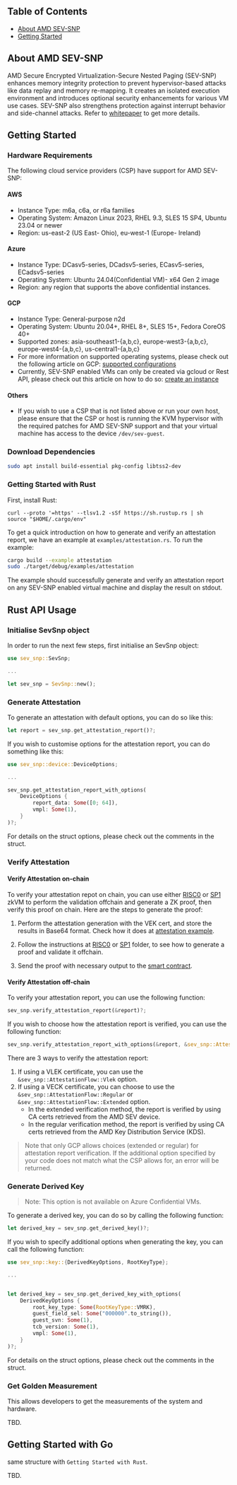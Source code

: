 ## Table of Contents
- [About AMD SEV-SNP](#about-amd-sev-snp)
- [Getting Started](#getting-started)

## About AMD SEV-SNP
AMD Secure Encrypted Virtualization-Secure Nested Paging (SEV-SNP) enhances memory integrity protection to prevent hypervisor-based attacks like data replay and memory re-mapping. It creates an isolated execution environment and introduces optional security enhancements for various VM use cases. SEV-SNP also strengthens protection against interrupt behavior and side-channel attacks. Refer to [whitepaper](https://www.amd.com/content/dam/amd/en/documents/epyc-business-docs/white-papers/SEV-SNP-strengthening-vm-isolation-with-integrity-protection-and-more.pdf) to get more details.

## Getting Started

### Hardware Requirements
The following cloud service providers (CSP) have support for AMD SEV-SNP:

#### AWS
- Instance Type: m6a, c6a, or r6a families
- Operating System: Amazon Linux 2023, RHEL 9.3, SLES 15 SP4, Ubuntu 23.04 or newer
- Region: us-east-2 (US East- Ohio), eu-west-1 (Europe- Ireland)
#### Azure
- Instance Type: DCasv5-series, DCadsv5-series, ECasv5-series, ECadsv5-series
- Operating System: Ubuntu 24.04(Confidential VM)- x64 Gen 2 image
- Region: any region that supports the above confidential instances.
#### GCP
- Instance Type: General-purpose n2d
- Operating System: Ubuntu 20.04+, RHEL 8+, SLES 15+, Fedora CoreOS 40+ 
- Supported zones: asia-southeast1-{a,b,c}, europe-west3-{a,b,c}, europe-west4-{a,b,c}, us-central1-{a,b,c}
- For more information on supported operating systems, please check out the following article on GCP: [supported configurations](https://cloud.google.com/confidential-computing/confidential-vm/docs/supported-configurations#amd-sev-snp)
- Currently, SEV-SNP enabled VMs can only be created via gcloud or Rest API, please check out this article on how to do so: [create an instance](https://cloud.google.com/confidential-computing/confidential-vm/docs/create-a-confidential-vm-instance#gcloud)
#### Others
- If you wish to use a CSP that is not listed above or run your own host, please ensure that the CSP or host is running the KVM hypervisor with the required patches for AMD SEV-SNP support and that your virtual machine has access to the device `/dev/sev-guest`.

### Download Dependencies
```bash
sudo apt install build-essential pkg-config libtss2-dev
```
### Getting Started with Rust
First, install Rust:
```
curl --proto '=https' --tlsv1.2 -sSf https://sh.rustup.rs | sh
source "$HOME/.cargo/env"
```

To get a quick introduction on how to generate and verify an attestation report, we have an example at `examples/attestation.rs`. To run the example:
```bash
cargo build --example attestation
sudo ./target/debug/examples/attestation
```
The example should successfully generate and verify an attestation report on any SEV-SNP enabled virtual machine and display the result on stdout.

## Rust API Usage
### Initialise SevSnp object

In order to run the next few steps, first initialise an SevSnp object:
```rust
use sev_snp::SevSnp;

...

let sev_snp = SevSnp::new();
```

### Generate Attestation
To generate an attestation with default options, you can do so like this:
```rust
let report = sev_snp.get_attestation_report()?;
```

If you wish to customise options for the attestation report, you can do something like this:

```rust
use sev_snp::device::DeviceOptions;

...

sev_snp.get_attestation_report_with_options(
    DeviceOptions {
        report_data: Some([0; 64]),
        vmpl: Some(1),
    }
)?;
```

For details on the struct options, please check out the comments in the struct.

### Verify Attestation
#### Verify Attestation on-chain

To verify your attestation repot on chain, you can use either [RISC0](../zk/risc0/) or [SP1](../zk/sp1/) zkVM to perform the validation offchain and generate a ZK proof, then verify this proof on chain. Here are the steps to generate the proof:

1. Perform the attestation generation with the VEK cert, and store the results in Base64 format. Check how it does at [attestation example](./examples/attestation.rs).

2. Follow the instructions at [RISC0](../zk/risc0/) or [SP1](../zk/sp1/) folder, to see how to generate a proof and validate it offchain.

3. Send the proof with necessary output to the [smart contract]().

#### Verify Attestation off-chain

To verify your attestation report, you can use the following function:

```rust
sev_snp.verify_attestation_report(&report)?;
```

If you wish to choose how the attestation report is verified, you can use the following function:

```rust
sev_snp.verify_attestation_report_with_options(&report, &sev_snp::AttestationFlow::Extended)?;
```
There are 3 ways to verify the attestation report:
1. If using a VLEK certificate, you can use the `&sev_snp::AttestationFlow::Vlek` option.
2. If using a VECK certificate, you can choose to use the `&sev_snp::AttestationFlow::Regular` or `&sev_snp::AttestationFlow::Extended` option.
   - In the extended verification method, the report is verified by using CA certs retrieved from the AMD SEV device.
   - In the regular verification method, the report is verified by using CA certs retrieved from the AMD Key Distribution Service (KDS). 

> Note that only GCP allows choices (extended or regular) for attestation report verification. If the additional option specified by your code does not match what the CSP allows for, an error will be returned.

### Generate Derived Key
> Note: This option is not available on Azure Confidential VMs.

To generate a derived key, you can do so by calling the following function:

```rust
let derived_key = sev_snp.get_derived_key()?;
```


If you wish to specify additional options when generating the key, you can call the following function:

```rust
use sev_snp::key::{DerivedKeyOptions, RootKeyType};

...


let derived_key = sev_snp.get_derived_key_with_options(
    DerivedKeyOptions {
        root_key_type: Some(RootKeyType::VMRK),
        guest_field_sel: Some("000000".to_string()),
        guest_svn: Some(1),
        tcb_version: Some(1),
        vmpl: Some(1),
    }
)?;

```
For details on the struct options, please check out the comments in the struct.

### Get Golden Measurement
This allows developers to get the measurements of the system and hardware.

TBD.

## Getting Started with Go
same structure with `Getting Started with Rust`.

TBD.